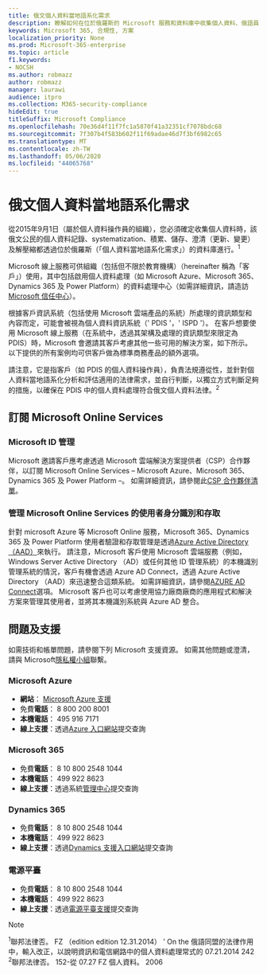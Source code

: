 ```yaml
---
title: 俄文個人資料當地語系化需求
description: 瞭解如何在位於俄羅斯的 Microsoft 服務和資料庫中收集個人資料、俄語員工的個人資料記錄、systematization、積累、儲存、澄清及解壓縮。
keywords: Microsoft 365, 合規性, 方案
localization_priority: None
ms.prod: Microsoft-365-enterprise
ms.topic: article
f1.keywords:
- NOCSH
ms.author: robmazz
author: robmazz
manager: laurawi
audience: itpro
ms.collection: M365-security-compliance
hideEdit: true
titleSuffix: Microsoft Compliance
ms.openlocfilehash: 70e36d4f11f7fc1a5870f41a32351cf7078bdc68
ms.sourcegitcommit: 7f307b4f583b602f11f69adae46d7f3bf6982c65
ms.translationtype: MT
ms.contentlocale: zh-TW
ms.lasthandoff: 05/06/2020
ms.locfileid: "44065768"
---
```

# <a name="russian-personal-data-localization-requirements"></a>俄文個人資料當地語系化需求

從2015年9月1日（屬於個人資料操作員的組織），您必須確定收集個人資料時，該俄文公民的個人資料記錄、systematization、積累、儲存、澄清（更新、變更）及解壓縮都透過位於俄羅斯（「個人資料當地語系化需求」）的資料庫進行。<sup>1</sup>

Microsoft 線上服務可供組織（包括但不限於教育機構）（hereinafter 稱為「客戶」）使用，其中包括啟用個人資料處理（如 Microsoft Azure、Microsoft 365、Dynamics 365 及 Power Platform）的資料處理中心（如需詳細資訊，請造訪[Microsoft 信任中心](https://www.microsoft.com/trust-center)）。

根據客戶資訊系統（包括使用 Microsoft 雲端產品的系統）所處理的資訊類型和內容而定，可能會被視為個人資料資訊系統（' PDIS '，' ISPD '）。 在客戶想要使用 Microsoft 線上服務（在系統中，透過其架構及處理的資訊類型來限定為 PDIS）時，Microsoft 會邀請其客戶考慮其他一些可用的解決方案，如下所示。 以下提供的所有案例均可供客戶做為標準商務產品的額外選項。

請注意，它是指客戶（如 PDIS 的個人資料操作員），負責法規遵從性，並針對個人資料當地語系化分析和評估適用的法律需求，並自行判斷，以獨立方式判斷足夠的措施，以確保在 PDIS 中的個人資料處理符合俄文個人資料法律。<sup>2</sup>

## <a name="subscribing-to-microsoft-online-services"></a>訂閱 Microsoft Online Services

### <a name="microsoft-id-management"></a>Microsoft ID 管理

Microsoft 邀請客戶應考慮透過 Microsoft 雲端解決方案提供者（CSP）合作夥伴，以訂閱 Microsoft Online Services – Microsoft Azure、Microsoft 365、Dynamics 365 及 Power Platform –。 如需詳細資訊，請參閱此[CSP 合作夥伴清單](https://pinpoint.microsoft.com/search?type=services&campaign=691)。

### <a name="managing-user-identity-and-access-for-microsoft-online-services"></a>管理 Microsoft Online Services 的使用者身分識別和存取

針對 microsoft Azure 等 Microsoft Online 服務，Microsoft 365、Dynamics 365 及 Power Platform 使用者驗證和存取管理是透過[Azure Active Directory （AAD）](https://azure.microsoft.com/services/active-directory/)來執行。 請注意，Microsoft 客戶使用 Microsoft 雲端服務（例如，Windows Server Active Directory （AD）或任何其他 ID 管理系統）的本機識別管理系統的情況，客戶有機會透過 Azure AD Connect，透過 Azure Active Directory （AAD）來迅速整合這類系統。 如需詳細資訊，請參閱[AZURE AD Connect](https://docs.microsoft.com/azure/active-directory/cloud-provisioning/)選項。 Microsoft 客戶也可以考慮使用協力廠商廠商的應用程式和解決方案來管理其使用者，並將其本機識別系統與 Azure AD 整合。

## <a name="questions-and-support"></a>問題及支援

如需技術和帳單問題，請參閱下列 Microsoft 支援資源。 如需其他問題或澄清，請與 Microsoft[隱私權小組](https://support.microsoft.com/gp/privacy-page)聯繫。

### <a name="microsoft-azure"></a>Microsoft Azure

- **網站**： [Microsoft Azure 支援](https://aka.ms/GetAzureSupport)
- 免費**電話**： 8 800 200 8001
- **本機電話**： 495 916 7171
- **線上支援**：透過[Azure 入口網站](https://portal.azure.com)提交查詢

### <a name="microsoft-365"></a>Microsoft 365

- 免費**電話**： 8 10 800 2548 1044
- **本機電話**： 499 922 8623
- **線上支援**：透過系統[管理中心](https://portal.office.com/)提交查詢

### <a name="dynamics-365"></a>Dynamics 365

- 免費**電話**： 8 10 800 2548 1044
- **本機電話**： 499 922 8623
- **線上支援**：透過[Dynamics 支援入口網站](https://dynamics.microsoft.com/support/)提交查詢

### <a name="power-platform"></a>電源平臺

- 免費**電話**： 8 10 800 2548 1044
- **本機電話**： 499 922 8623
- **線上支援**：透過[電源平臺支援](https://docs.microsoft.com/power-platform/admin/get-help-support)提交查詢

> [!NOTE]
> <sup>1</sup>聯邦法律否。 FZ （edition edition 12.31.2014） ' On the 俄語同盟的法律作用中，輸入改正，以說明資訊和電信網路中的個人資料處理常式的 07.21.2014 242 <br>
> <sup>2</sup>聯邦法律否。 152-從 07.27 FZ 個人資料。 2006<br>

